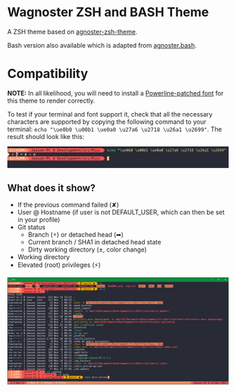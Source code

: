# Wagnoster ZSH and BASH Theme

A ZSH theme based on [agnoster-zsh-theme](https://github.com/agnoster/agnoster-zsh-theme).

Bash version also available which is adapted from [agnoster.bash](https://gist.github.com/kruton/8345450).

# Compatibility

**NOTE:** In all likelihood, you will need to install a [Powerline-patched font](https://github.com/Lokaltog/powerline-fonts) for this theme to render correctly.

To test if your terminal and font support it, check that all the necessary characters are supported by copying the following command to your terminal: `echo "\ue0b0 \u00b1 \ue0a0 \u27a6 \u2718 \u26a1 \u2699"`. The result should look like this:

![img](./screenshots/chars.png "Character Example")

## What does it show?

- If the previous command failed (✘)
- User @ Hostname (if user is not DEFAULT_USER, which can then be set in your profile)
- Git status
  - Branch () or detached head (➦)
  - Current branch / SHA1 in detached head state
  - Dirty working directory (±, color change)
- Working directory
- Elevated (root) privileges (⚡)

![img](./screenshots/zsh.png "Character Example")
